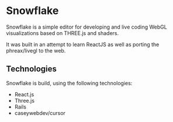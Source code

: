 Snowflake
=========

Snowflake is a simple editor for developing and
live coding WebGL visualizations based on THREE.js and shaders.

It was built in an attempt to learn ReactJS as well as porting the phreax/livegl
to the web.


Technologies
------------

Snowflake is build, using the following technologies:

* React.js
* Three.js
* Rails
* caseywebdev/cursor
